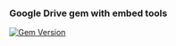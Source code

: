### Google Drive gem with embed tools
[![Gem Version](https://badge.fury.io/rb/google-drive.svg)](http://badge.fury.io/rb/google-drive)
